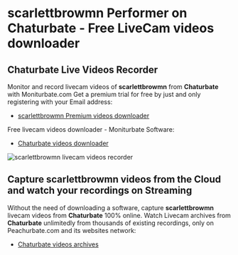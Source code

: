# scarlettbrowmn Performer on Chaturbate - Free LiveCam videos downloader

## Chaturbate Live Videos Recorder

Monitor and record livecam videos of **scarlettbrowmn** from **Chaturbate** with Moniturbate.com
Get a premium trial for free by just and only registering with your Email address:
* [scarlettbrowmn Premium videos downloader](https://moniturbate.com/request-demo-licence-key.html)

Free livecam videos downloader - Moniturbate Software:
* [Chaturbate videos downloader](https://moniturbate.com/moniturbate-download-software.html)

![scarlettbrowmn livecam videos recorder](https://peachurnet.com/templates/moniturbate-software.png)


## Capture scarlettbrowmn videos from the Cloud and watch your recordings on Streaming

Without the need of downloading a software, capture **scarlettbrowmn** livecam videos from **Chaturbate** 100% online.
Watch Livecam archives from **Chaturbate** unlimitedly from thousands of existing recordings, only on Peachurbate.com and its websites network:
* [Chaturbate videos archives](https://peachurnet.com/)